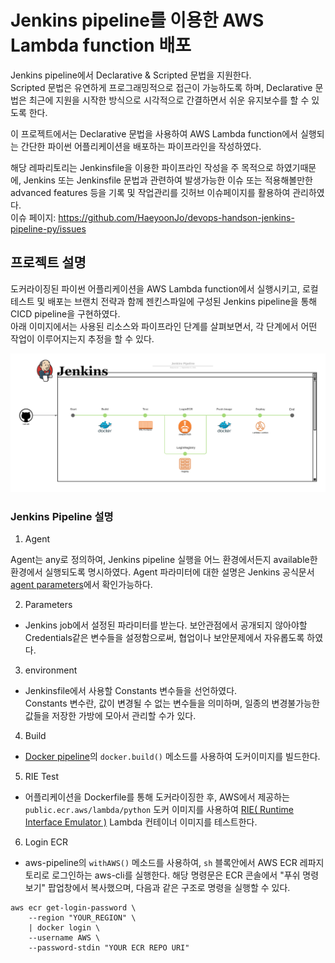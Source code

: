 # Jenkins pipeline를 이용한 AWS Lambda function 배포

Jenkins pipeline에서 Declarative & Scripted 문법을 지원한다.  
Scripted 문법은 유연하게 프로그래밍적으로 접근이 가능하도록 하며, Declarative 문법은 최근에 지원을 시작한 방식으로 시각적으로 간결하면서 쉬운 유지보수를 할 수 있도록 한다.

이 프로젝트에서는 Declarative 문법을 사용하여 AWS Lambda function에서 실행되는 간단한 파이썬 어플리케이션을 배포하는 파이프라인을 작성하였다.

해당 레파리토리는 Jenkinsfile을 이용한 파이프라인 작성을 주 목적으로 하였기때문에, Jenkins 또는 Jenkinsfile 문법과 관련하여 발생가능한 이슈 또는 적용해볼만한 advanced features 등을 기록 및 작업관리를 깃허브 이슈페이지를 활용하여 관리하였다.  
이슈 페이지: https://github.com/HaeyoonJo/devops-handson-jenkins-pipeline-py/issues


## 프로젝트 설명

도커라이징된 파이썬 어플리케이션을 AWS Lambda function에서 실행시키고, 로컬 테스트 및 배포는 브랜치 전략과 함께 젠킨스파일에 구성된 Jenkins pipeline을 통해 CICD pipeline을 구현하였다.  
아래 이미지에서는 사용된 리소스와 파이프라인 단계를 살펴보면서, 각 단계에서 어떤 작업이 이루어지는지 추정을 할 수 있다.  

<img src="./images/jenkins_pipeline.png" width="1000">

<!-- Another way to add image source>
<!-- ![jenkins-pipeline](./images/jenkins_pipeline.png)

<style type="text/css">
    img {
        width: 1000px;
    }
</style> -->

### Jenkins Pipeline 설명

1. Agent

Agent는 any로 정의하여, Jenkins pipeline 실행을 어느 환경에서든지 available한 환경에서 실행되도록 명시하였다. Agent 파라미터에 대한 설명은 Jenkins 공식문서 [agent parameters](https://www.jenkins.io/doc/book/pipeline/syntax/#agent-parameters)에서 확인가능하다.

2. Parameters

- Jenkins job에서 설정된 파라미터를 받는다. 보안관점에서 공개되지 않아야할 Credentials같은 변수들을 설정함으로써, 협업이나 보안문제에서 자유롭도록 하였다.

3. environment

- Jenkinsfile에서 사용할 Constants 변수들을 선언하였다.  
Constants 변수란, 값이 변경될 수 없는 변수들을 의미하며, 일종의 변경불가능한 값들을 저장한 가방에 모아서 관리할 수가 있다.

4. Build

- [Docker pipeline](https://plugins.jenkins.io/docker-workflow/)의 `docker.build()` 메소드를 사용하여 도커이미지를 빌드한다.

5. RIE Test

- 어플리케이션을 Dockerfile를 통해 도커라이징한 후, AWS에서 제공하는 `public.ecr.aws/lambda/python` 도커 이미지를 사용하여 [RIE( Runtime Interface Emulator )](https://docs.aws.amazon.com/lambda/latest/dg/images-test.html) Lambda 컨테이너 이미지를 테스트한다.

6. Login ECR

- aws-pipeline의 `withAWS()` 메소드를 사용하여, `sh` 블록안에서 AWS ECR 레파지토리로 로그인하는 aws-cli를 실행한다. 해당 명령문은 ECR 콘솔에서 "푸쉬 명령 보기" 팝업창에서 복사했으며, 다음과 같은 구조로 명령을 실행할 수 있다.
```
aws ecr get-login-password \
    --region "YOUR_REGION" \
    | docker login \
    --username AWS \
    --password-stdin "YOUR ECR REPO URI"
```
